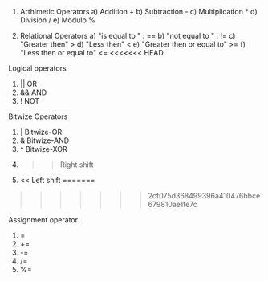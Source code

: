  1) Arthimetic Operators
a) Addition +
b) Subtraction -
c) Multiplication * 
d) Division / 
e) Modulo %

 2) Relational Operators
  a) "is equal to " : ==
  b) "not equal to " : !=
  c) "Greater then" >
  d) "Less then" <
  e) "Greater then or equal to" >=
  f) "Less then or equal to"  <=
<<<<<<< HEAD

Logical operators

1) ||  OR
2) && AND
3) ! NOT


Bitwize Operators

1) | Bitwize-OR
2) & Bitwize-AND
3) ^ Bitwize-XOR
4) >> Right shift
5) << Left shift
=======
>>>>>>> 2cf075d368499396a410476bbce679810ae1fe7c

Assignment operator

1) = 
2) +=
3) -=
4) /=
5) %=